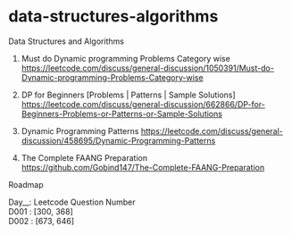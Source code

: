 # data-structures-algorithms
Data Structures and Algorithms

1. Must do Dynamic programming Problems Category wise <br/>
https://leetcode.com/discuss/general-discussion/1050391/Must-do-Dynamic-programming-Problems-Category-wise

2. DP for Beginners [Problems | Patterns | Sample Solutions] <br/>
https://leetcode.com/discuss/general-discussion/662866/DP-for-Beginners-Problems-or-Patterns-or-Sample-Solutions

3. Dynamic Programming Patterns
https://leetcode.com/discuss/general-discussion/458695/Dynamic-Programming-Patterns

4. The Complete FAANG Preparation <br/>
https://github.com/Gobind147/The-Complete-FAANG-Preparation

Roadmap

Day__:  Leetcode Question Number <br/>
D001 :  [300, 368]               <br/>
D002 :  [673, 646]               <br/>


